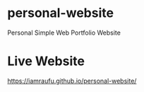 # personal-website
Personal Simple Web Portfolio Website

# Live Website
https://iamraufu.github.io/personal-website/
